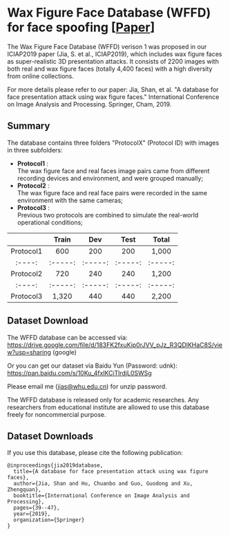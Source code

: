 # Wax Figure Face Database (WFFD) for face spoofing [<a href="https://arxiv.org/pdf/1906.11900.pdf?ref=https://githubhelp.com">Paper</a>]

The Wax Figure Face Database (WFFD) verison 1 was proposed in our ICIAP2019 paper (Jia, S. et al., ICIAP2019), which includes wax figure faces as super-realistic 3D presentation attacks. It consists of 2200 images with both real and wax figure faces (totally 4,400 faces) with a high diversity from online collections. 

For more details please refer to our paper:
Jia, Shan, et al. "A database for face presentation attack using wax figure faces." International Conference on Image Analysis and Processing. Springer, Cham, 2019.

## Summary 
The database contains three folders "ProtocolX" (Protocol ID) with images in three subfolders:

* **Protocol1** :<br/> The wax figure face  and real faces image pairs came from different recording devices and environment, and were grouped manually;
* **Protocol2** :<br/> The wax figure face  and real face pairs were recorded in the same environment with the same cameras;
* **Protocol3** :<br/> Previous two protocols are combined to simulate the real-world operational conditions;

|        | Train   |   Dev   |  Test   |  Total  | 
| :----: | :-----: | :-----: | :-----: | :-----: |
|   Protocol1   | 600     | 200     | 200     | 1,000   | 
| :----: | :-----: | :-----: | :-----: | :-----: |
|   Protocol2   | 720     | 240     | 240     | 1,200   | 
| :----: | :-----: | :-----: | :-----: | :-----: |
|   Protocol3   | 1,320     | 440     | 440     | 2,200   | 

## Dataset Download

The WFFD database can be accessed via:
https://drive.google.com/file/d/183FK2fxuKip0rJVV_pJz_R3QDlKHaC8S/view?usp=sharing (google)

Or you can get our dataset via Baidu Yun (Password: udnk): 
https://pan.baidu.com/s/10Ku_4fxlKCiTlrdjL0SWSg

Please email me (jias@whu.edu.cn) for unzip password. 

The WFFD database is released only for academic researches. Any researchers from educational institute are allowed to use this database freely for noncommercial purpose.



## Dataset Downloads
If you use this database, please cite the following publication:
```
@inproceedings{jia2019database,
  title={A database for face presentation attack using wax figure faces},
  author={Jia, Shan and Hu, Chuanbo and Guo, Guodong and Xu, Zhengquan},
  booktitle={International Conference on Image Analysis and Processing},
  pages={39--47},
  year={2019},
  organization={Springer}
}

